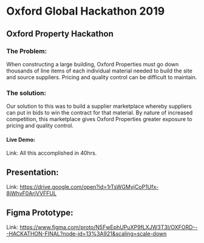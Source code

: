 # Oxford Global Hackathon 2019

## Oxford Property Hackathon
### The Problem:
When constructing a large building, Oxford Properties must go down thousands of line items of each individual material needed to build the site and source suppliers. Pricing and quality control can be difficult to maintain.

### The solution:
Our solution to this was to build a supplier marketplace whereby suppliers can put in bids to win the contract for that material. By nature of increased competition, this marketplace gives Oxford Properties greater exposure to pricing and quality control.

#### Live Demo:
Link:
All this accomplished in 40hrs.



## Presentation:
Link: https://drive.google.com/open?id=1rTsWGMyjCoP1Ufx-8jWhvF0ArjVVFFUL

## Figma Prototype:
Link: https://www.figma.com/proto/N5FwEphUPuXP9fLXJW3T3I/OXFORD---HACKATHON-FINAL?node-id=13%3A921&scaling=scale-down
